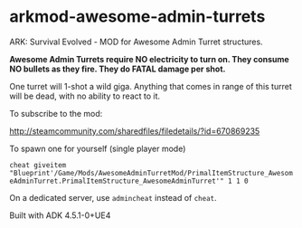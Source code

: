 # arkmod-awesome-admin-turrets
ARK: Survival Evolved - MOD for Awesome Admin Turret structures.

**Awesome Admin Turrets require NO electricity to turn on.  They consume NO bullets as they fire.  They do FATAL damage per shot.**

One turret will 1-shot a wild giga.  Anything that comes in range of this turret will be dead, with no ability to react to it.

To subscribe to the mod:

http://steamcommunity.com/sharedfiles/filedetails/?id=670869235

To spawn one for yourself (single player mode)

`cheat giveitem "Blueprint'/Game/Mods/AwesomeAdminTurretMod/PrimalItemStructure_AwesomeAdminTurret.PrimalItemStructure_AwesomeAdminTurret'" 1 1 0`

On a dedicated server, use `admincheat` instead of `cheat`.

Built with ADK 4.5.1-0+UE4
